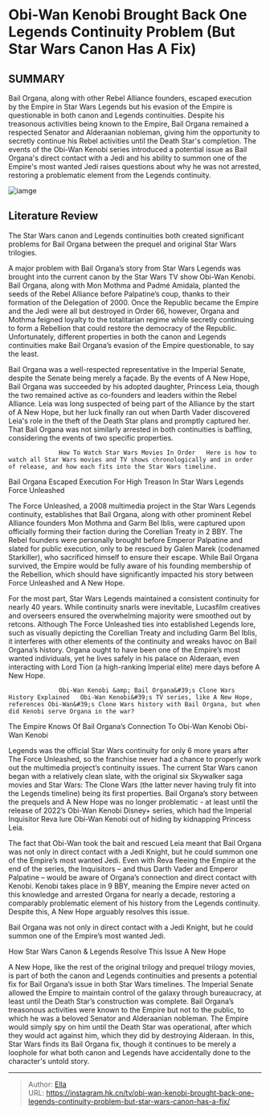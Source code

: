 # Obi-Wan Kenobi Brought Back One Legends Continuity Problem (But Star Wars Canon Has A Fix)


## SUMMARY 



  Bail Organa, along with other Rebel Alliance founders, escaped execution by the Empire in Star Wars Legends but his evasion of the Empire is questionable in both canon and Legends continuities.   Despite his treasonous activities being known to the Empire, Bail Organa remained a respected Senator and Alderaanian nobleman, giving him the opportunity to secretly continue his Rebel activities until the Death Star&#39;s completion.   The events of the Obi-Wan Kenobi series introduced a potential issue as Bail Organa&#39;s direct contact with a Jedi and his ability to summon one of the Empire&#39;s most wanted Jedi raises questions about why he was not arrested, restoring a problematic element from the Legends continuity.  

![iamge](https://static1.srcdn.com/wordpress/wp-content/uploads/2021/02/Star-Wars-Rogue-one-Tarkin-Darth-Vader-Bail-Organa.jpg)

## Literature Review
The Star Wars canon and Legends continuities both created significant problems for Bail Organa between the prequel and original Star Wars trilogies.




A major problem with Bail Organa’s story from Star Wars Legends was brought into the current canon by the Star Wars TV show Obi-Wan Kenobi. Bail Organa, along with Mon Mothma and Padmé Amidala, planted the seeds of the Rebel Alliance before Palpatine’s coup, thanks to their formation of the Delegation of 2000. Once the Republic became the Empire and the Jedi were all but destroyed in Order 66, however, Organa and Mothma feigned loyalty to the totalitarian regime while secretly continuing to form a Rebellion that could restore the democracy of the Republic. Unfortunately, different properties in both the canon and Legends continuities make Bail Organa’s evasion of the Empire questionable, to say the least.




Bail Organa was a well-respected representative in the Imperial Senate, despite the Senate being merely a façade. By the events of A New Hope, Bail Organa was succeeded by his adopted daughter, Princess Leia, though the two remained active as co-founders and leaders within the Rebel Alliance. Leia was long suspected of being part of the Alliance by the start of A New Hope, but her luck finally ran out when Darth Vader discovered Leia&#39;s role in the theft of the Death Star plans and promptly captured her. That Bail Organa was not similarly arrested in both continuities is baffling, considering the events of two specific properties.

                  How To Watch Star Wars Movies In Order   Here is how to watch all Star Wars movies and TV shows chronologically and in order of release, and how each fits into the Star Wars timeline.    


 Bail Organa Escaped Execution For High Treason In Star Wars Legends 
Force Unleashed
         




The Force Unleashed, a 2008 multimedia project in the Star Wars Legends continuity, establishes that Bail Organa, along with other prominent Rebel Alliance founders Mon Mothma and Garm Bel Iblis, were captured upon officially forming their faction during the Corellian Treaty in 2 BBY. The Rebel founders were personally brought before Emperor Palpatine and slated for public execution, only to be rescued by Galen Marek (codenamed Starkiller), who sacrificed himself to ensure their escape. While Bail Organa survived, the Empire would be fully aware of his founding membership of the Rebellion, which should have significantly impacted his story between Force Unleashed and A New Hope.

For the most part, Star Wars Legends maintained a consistent continuity for nearly 40 years. While continuity snarls were inevitable, Lucasfilm creatives and overseers ensured the overwhelming majority were smoothed out by retcons. Although The Force Unleashed ties into established Legends lore, such as visually depicting the Corellian Treaty and including Garm Bel Iblis, it interferes with other elements of the continuity and wreaks havoc on Bail Organa’s history. Organa ought to have been one of the Empire’s most wanted individuals, yet he lives safely in his palace on Alderaan, even interacting with Lord Tion (a high-ranking Imperial elite) mere days before A New Hope.




                  Obi-Wan Kenobi &amp; Bail Organa&#39;s Clone Wars History Explained   Obi-Wan Kenobi&#39;s TV series, like A New Hope, references Obi-Wan&#39;s Clone Wars history with Bail Organa, but when did Kenobi serve Organa in the war?    



 The Empire Knows Of Bail Organa’s Connection To Obi-Wan Kenobi 
Obi-Wan Kenobi
         

Legends was the official Star Wars continuity for only 6 more years after The Force Unleashed, so the franchise never had a chance to properly work out the multimedia project’s continuity issues. The current Star Wars canon began with a relatively clean slate, with the original six Skywalker saga movies and Star Wars: The Clone Wars (the latter never having truly fit into the Legends timeline) being its first properties. Bail Organa’s story between the prequels and A New Hope was no longer problematic - at least until the release of 2022’s Obi-Wan Kenobi Disney&#43; series, which had the Imperial Inquisitor Reva lure Obi-Wan Kenobi out of hiding by kidnapping Princess Leia.




The fact that Obi-Wan took the bait and rescued Leia meant that Bail Organa was not only in direct contact with a Jedi Knight, but he could summon one of the Empire’s most wanted Jedi. Even with Reva fleeing the Empire at the end of the series, the Inquisitors – and thus Darth Vader and Emperor Palpatine – would be aware of Organa’s connection and direct contact with Kenobi. Kenobi takes place in 9 BBY, meaning the Empire never acted on this knowledge and arrested Organa for nearly a decade, restoring a comparably problematic element of his history from the Legends continuity. Despite this, A New Hope arguably resolves this issue.



Bail Organa was not only in direct contact with a Jedi Knight, but he could summon one of the Empire’s most wanted Jedi.






 How Star Wars Canon &amp; Legends Resolve This Issue 
A New Hope
         




A New Hope, like the rest of the original trilogy and prequel trilogy movies, is part of both the canon and Legends continuities and presents a potential fix for Bail Organa’s issue in both Star Wars timelines. The Imperial Senate allowed the Empire to maintain control of the galaxy through bureaucracy, at least until the Death Star’s construction was complete. Bail Organa’s treasonous activities were known to the Empire but not to the public, to which he was a beloved Senator and Alderaanian nobleman. The Empire would simply spy on him until the Death Star was operational, after which they would act against him, which they did by destroying Alderaan. In this, Star Wars finds its Bail Organa fix, though it continues to be merely a loophole for what both canon and Legends have accidentally done to the character&#39;s untold story.



---

> Author: [Ella](https://instagram.hk.cn/)  
> URL: https://instagram.hk.cn/tv/obi-wan-kenobi-brought-back-one-legends-continuity-problem-but-star-wars-canon-has-a-fix/  

